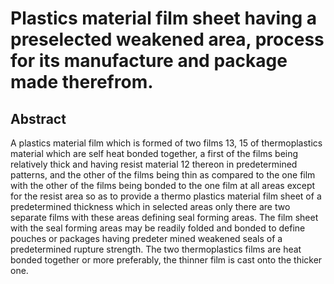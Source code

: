 # Plastics material film sheet having a preselected weakened area, process for its manufacture and package made therefrom.

## Abstract
A plastics material film which is formed of two films 13, 15 of thermoplastics material which are self heat bonded together, a first of the films being relatively thick and having resist material 12 thereon in predetermined patterns, and the other of the films being thin as compared to the one film with the other of the films being bonded to the one film at all areas except for the resist area so as to provide a thermo plastics material film sheet of a predetermined thickness which in selected areas only there are two separate films with these areas defining seal forming areas. The film sheet with the seal forming areas may be readily folded and bonded to define pouches or packages having predeter mined weakened seals of a predetermined rupture strength. The two thermoplastics films are heat bonded together or more preferably, the thinner film is cast onto the thicker one.